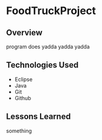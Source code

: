 # FoodTruckProject

## Overview

program does yadda yadda yadda

## Technologies Used

- Eclipse
- Java
- Git
- Github

## Lessons Learned

something
